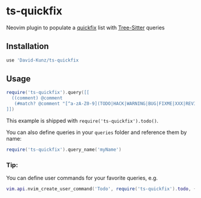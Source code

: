 # ts-quickfix

Neovim plugin to populate a [quickfix](https://neovim.io/doc/user/quickfix.html) list with [Tree-Sitter](https://tree-sitter.github.io/tree-sitter/) queries


## Installation

```lua
use 'David-Kunz/ts-quickfix
```

## Usage

```lua
require('ts-quickfix').query([[
  ((comment) @comment
   (#match? @comment "[^a-zA-Z0-9](TODO|HACK|WARNING|BUG|FIXME|XXX|REVISIT)"))
]])
```

This example is shipped with `require('ts-quickfix').todo()`.

You can also define queries in your `queries` folder and reference them by name:

```lua
require('ts-quickfix').query_name('myName')
```

### Tip:

You can define user commands for your favorite queries, e.g.

```lua
vim.api.nvim_create_user_command('Todo', require('ts-quickfix').todo, {})
```
